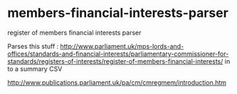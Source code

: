# members-financial-interests-parser
register of members financial interests parser


Parses this stuff : http://www.parliament.uk/mps-lords-and-offices/standards-and-financial-interests/parliamentary-commissioner-for-standards/registers-of-interests/register-of-members-financial-interests/ in to a summary CSV

http://www.publications.parliament.uk/pa/cm/cmregmem/introduction.htm


